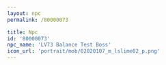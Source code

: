 ```yaml
---
layout: npc
permalink: /80000073

title: Npc
id: '80000073'
npc_name: 'LV73 Balance Test Boss'
icon_url: 'portrait/mob/02020107_m_lslime02_p.png'
---
```

